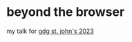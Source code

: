 # beyond the browser

my talk for [gdg st. john's 2023](https://gdg.community.dev/events/details/google-gdg-st-johns-presents-devfest-st-johns-2023/)
